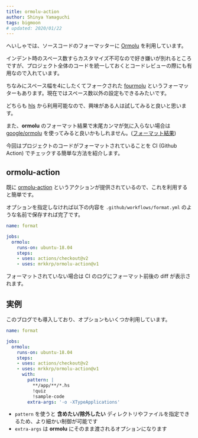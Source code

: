 ```yaml
---
title: ormolu-action
author: Shinya Yamaguchi
tags: bigmoon
# updated: 2020/01/22
---
```


へいしゃでは、ソースコードのフォーマッターに [Ormolu][hkg-ormolu] を利用しています。

インデント時のスペース数すらカスタマイズ不可なので好き嫌いが別れるところですが、プロジェクト全体のコードを統一しておくとコードレビューの際にも有用なので入れています。

ちなみにスペース幅を4にしたくてフォークされた [fourmolu][github-fourmolu] というフォーマッターもあります。現在ではスペース数以外の設定もできるみたいです。

どちらも [hls][github-hls] から利用可能なので、興味がある人は試してみると良いと思います。

また、**ormolu** のフォーマット結果で末尾カンマが気に入らない場合は [google/ormolu][google-ormolu] を使ってみると良いかもしれません。([フォーマット結果](https://github.com/google/ormolu/commit/5a36b8b6ef85b587bbf6e8cd5ecb7754fed7461d))

今回はプロジェクトのコードがフォーマットされていることを CI (Github Action) でチェックする簡単な方法を紹介します。

<!--more-->

## ormolu-action

既に [ormolu-action][github-ormolu-actioin] というアクションが提供されているので、これを利用すると簡単です。

オプションを指定しなければ以下の内容を `.github/workflows/format.yml` のような名前で保存すれば完了です。

```yaml
name: format

jobs:
  ormolu:
    runs-on: ubuntu-18.04
    steps:
    - uses: actions/checkout@v2
    - uses: mrkkrp/ormolu-action@v1
```

フォーマットされていない場合は CI のログにフォーマット前後の diff が表示されます。

## 実例

このブログでも導入しており、オプションもいくつか利用しています。

```yaml
name: format

jobs:
  ormolu:
    runs-on: ubuntu-18.04
    steps:
    - uses: actions/checkout@v2
    - uses: mrkkrp/ormolu-action@v1
      with:
        pattern: |
          **/app/**/*.hs
          !quiz
          !sample-code
        extra-args: '-o -XTypeApplications'
```

- `pattern` を使うと **含めたい/除外したい** ディレクトリやファイルを指定できるため、より細かい制御が可能です
- `extra-args` は **ormolu** にそのまま渡されるオプションになります

[hkg-ormolu]: https://hackage.haskell.org/package/ormolu
[github-fourmolu]: https://github.com/parsonsmatt/fourmolu
[github-hls]: https://github.com/haskell/haskell-language-server
[google-ormolu]: https://github.com/google/ormolu
[github-ormolu-actioin]: https://github.com/mrkkrp/ormolu-action